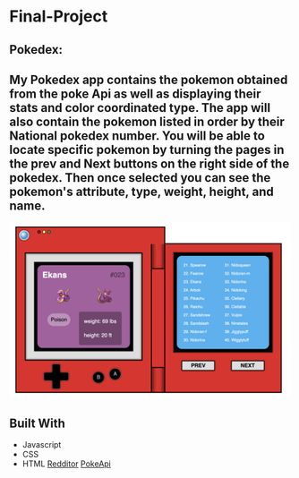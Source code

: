 # Final-Project

## Pokedex: 

My Pokedex app contains the pokemon obtained from the poke Api as well as displaying their stats and color coordinated type. The app will also contain the pokemon listed in order by their National pokedex number. You will be able to locate specific pokemon by turning the pages in the prev and Next buttons on the right side of the pokedex. Then once selected you can see the pokemon's  attribute, type, weight, height, and name.
---

![Pokedex](wireframe/Pokedex.png)
## Built With
* Javascript
* CSS
* HTML
[Redditor](https://www.reddit.com/r/learnjavascript/comments/fqmqru/build_a_pokedex_replica_using_vanilla_js_and_the/)
[PokeApi](https://pokeapi.co/)